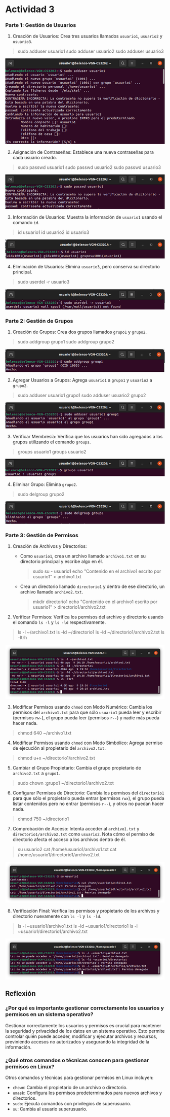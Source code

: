 # Actividad 3

### Parte 1: Gestión de Usuarios
1. Creación de Usuarios: Crea tres usuarios llamados `usuario1`, `usuario2` y `usuario3`.
>sudo adduser usuario1
>sudo adduser usuario2
>sudo adduser usuario3

![](img/img1.png)

2. Asignación de Contraseñas: Establece una nueva contraseñas para cada usuario creado.
>sudo passwd usuario1
>sudo passwd usuario2
>sudo passwd usuario3

![](img/img2.png)

3. Información de Usuarios: Muestra la información de `usuario1` usando el comando `id`.
>id usuario1
>id usuario2
>id usuario3

![](img/img3.png)

4. Eliminación de Usuarios: Elimina `usuario3`, pero conserva su directorio principal.
>sudo userdel -r usuario3

![](img/img4.png)

### Parte 2: Gestión de Grupos

1. Creación de Grupos: Crea dos grupos llamados `grupo1` y `grupo2`.
>sudo addgroup grupo1
>sudo addgroup grupo2

![](img/img1_2.png)

2. Agregar Usuarios a Grupos: Agrega `usuario1` a `grupo1` y `usuario2` a `grupo2`.
>sudo adduser usuario1 grupo1
>sudo adduser usuario2 grupo2

![](img/img2_2.png)

3. Verificar Membresía: Verifica que los usuarios han sido agregados a los grupos utilizando el comando `groups`.
>groups usuario1
>groups usuario2

![](img/img3_2.png)

4. Eliminar Grupo: Elimina `grupo2`.
>sudo delgroup grupo2

![](img/img4_2.png)

### Parte 3: Gestión de Permisos

1. Creación de Archivos y Directorios:
	- Como `usuario1`, crea un archivo llamado `archivo1.txt` en su directorio principal y escribe algo en él.
		>sudo su - usuario1
		>echo "Contenido en el archivo1 escrito por usuario1" > archivo1.txt

	- Crea un directorio llamado `directorio1` y dentro de ese directorio, un archivo llamado `archivo2.txt`.
		>mkdir directorio1
		>echo "Contenido en el archivo1 escrito por usuario1" > directorio1/archivo2.txt

2. Verificar Permisos: Verifica los permisos del archivo y directorio usando el comando `ls -l` y `ls -ld` respectivamente.
>ls -l ~/archivo1.txt
>ls -ld ~/directorio1
>ls -ld ~/directorio1/archivo2.txt
>ls -ltrh

![](img/img2_3.png)

3. Modificar Permisos usando `chmod` con Modo Numérico: Cambia los permisos del `archivo1.txt` para que sólo `usuario1` pueda leer y escribir (permisos `rw-`), el grupo pueda leer (permisos `r--`) y nadie más pueda hacer nada.
>chmod 640 ~/archivo1.txt

4. Modificar Permisos usando `chmod` con Modo Simbólico: Agrega permiso de ejecución al propietario del `archivo2.txt`.
>chmod u+x ~/directorio1/archivo2.txt

5. Cambiar el Grupo Propietario: Cambia el grupo propietario de `archivo2.txt` a `grupo1`.
>sudo chown :grupo1 ~/directorio1/archivo2.txt

6. Configurar Permisos de Directorio: Cambia los permisos del `directorio1` para que sólo el propietario pueda entrar (permisos `rwx`), el grupo pueda listar contenidos pero no entrar (permisos `r--`), y otros no puedan hacer nada.
>chmod 750 ~/directorio1

7. Comprobación de Acceso: Intenta acceder al `archivo1.txt` y `directorio1/archivo2.txt` como `usuario2`. Nota cómo el permiso de directorio afecta el acceso a los archivos dentro de él.
>su usuario2
>cat /home/usuario1/archivo1.txt
>cat /home/usuario1/directorio1/archivo2.txt

![](img/img7_3.png)

8. Verificación Final: Verifica los permisos y propietario de los archivos y directorio nuevamente con `ls -l` y `ls -ld`.
>ls -l ~usuario1/archivo1.txt
>ls -ld ~usuario1/directorio1
>ls -l ~usuario1/directorio1/archivo2.txt

![](img/img8_3.png)

## Reflexión

### ¿Por qué es importante gestionar correctamente los usuarios y permisos en un sistema operativo?

Gestionar correctamente los usuarios y permisos es crucial para mantener la seguridad y privacidad de los datos en un sistema operativo. Esto permite controlar quién puede acceder, modificar y ejecutar archivos y recursos, previniendo accesos no autorizados y asegurando la integridad de la información.

### ¿Qué otros comandos o técnicas conocen para gestionar permisos en Linux?

Otros comandos y técnicas para gestionar permisos en Linux incluyen:
- `chown`: Cambia el propietario de un archivo o directorio.
- `umask`: Configura los permisos predeterminados para nuevos archivos y directorios.
- `sudo`: Ejecuta comandos con privilegios de superusuario.
- `su`: Cambia al usuario superusuario.
